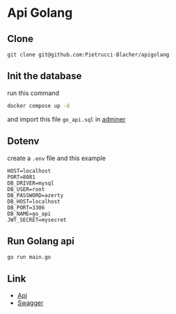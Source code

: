 # Api Golang

## Clone

```
git clone git@github.com:Pietrucci-Blacher/apigolang
```

## Init the database

run this command
```bash
docker compose up -d
```
and import this file `go_api.sql` in [adminer](http://localhost:8080)

## Dotenv

create a `.env` file and this example
```
HOST=localhost
PORT=8081
DB_DRIVER=mysql
DB_USER=root
DB_PASSWORD=azerty
DB_HOST=localhost
DB_PORT=3306
DB_NAME=go_api
JWT_SECRET=mysecret
```

## Run Golang api

```
go run main.go
```

## Link

* [Api](http://localhost:8081/)
* [Swagger](http://localhost:8081/api/swagger/index.html)

